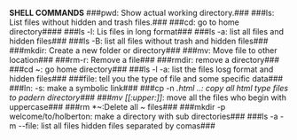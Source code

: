 **SHELL COMMANDS**
###pwd: Show actual working directory.###
###ls: List files without hidden and trash files.###
###cd: go to home directory####
###ls -l: Lis files in long format###
###ls -a: list all files and hidden files###
###ls -B: list all files without trash and hidden files###
###mkdir: Create a new folder or directory###
###mv: Move file to other location###
###rm-r: Remove a file###
###rmdir: remove a directory###
###cd ~: go home directory###
###ls -l -a: list the files losg format and hidden files###
###file: tell you the type of file and some specific data###
###ln: -s: make a symbolic link###
###cp -n *.html ..: copy all html type files to padern directory###
###mv [[:upper:]]*: move all the files who begin with uppercase###
###rm *~:Delete all ~ files###
###mkdir -p welcome/to/holberton: make a directory with sub directories###
###ls -a -m --file: list all files hidden files separated by comas###
